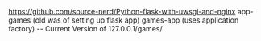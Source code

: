 https://github.com/source-nerd/Python-flask-with-uwsgi-and-nginx
app-games (old was of setting up flask app)
games-app (uses application factory) -- Current Version of 127.0.0.1/games/

